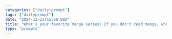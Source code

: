 ```yaml
---
categories: ["daily-prompt"]
tags: ["dailyprompt"]
date: "2024-12-21T15:00:00Z"
title: "What's your favorite manga series? If you don't read manga, what are your thoughts on it?"
type: "prompts"
---
```

